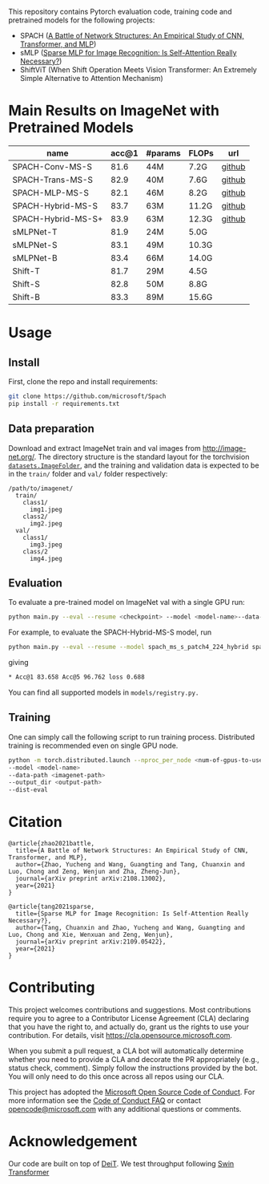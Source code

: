This repository contains Pytorch evaluation code, training code and pretrained models for the following projects:

+ SPACH ([A Battle of Network Structures: An Empirical Study of CNN, Transformer, and MLP](https://arxiv.org/abs/2108.13002))
+ sMLP ([Sparse MLP for Image Recognition: Is Self-Attention Really Necessary?](https://arxiv.org/abs/2109.05422))
+ ShiftViT (When Shift Operation Meets Vision Transformer: An Extremely Simple Alternative to Attention Mechanism)

# Main Results on ImageNet with Pretrained Models


| name              | acc@1 | #params | FLOPs | url |
| ---               |  ---  |   ---   | ---   | --- |
|SPACH-Conv-MS-S    | 81.6  |   44M   | 7.2G  |[github](https://github.com/microsoft/SPACH/releases/download/v1.0/spach_ms_conv_s.pth)     |
|SPACH-Trans-MS-S   | 82.9  |   40M   | 7.6G  |[github](https://github.com/microsoft/SPACH/releases/download/v1.0/spach_ms_trans_s.pth)     |
|SPACH-MLP-MS-S     | 82.1  |   46M   | 8.2G  |[github](https://github.com/microsoft/SPACH/releases/download/v1.0/spach_ms_mlp_s.pth)     |
|SPACH-Hybrid-MS-S  | 83.7  |   63M   | 11.2G |[github](https://github.com/microsoft/SPACH/releases/download/v1.0/spach_ms_hybrid_s.pth)     |
|SPACH-Hybrid-MS-S+ | 83.9  |   63M   | 12.3G |[github](https://github.com/microsoft/SPACH/releases/download/v1.0/spach_ms_hybrid_s+.pth)     |
|sMLPNet-T          | 81.9  |   24M   | 5.0G  |     |
|sMLPNet-S          | 83.1  |   49M   | 10.3G |     |
|sMLPNet-B          | 83.4  |   66M   | 14.0G |     |
|Shift-T            | 81.7  |   29M   | 4.5G  |     |
|Shift-S            | 82.8  |   50M   | 8.8G  |     |
|Shift-B            | 83.3  |   89M   | 15.6G |     |

# Usage

## Install
First, clone the repo and install requirements:

```bash
git clone https://github.com/microsoft/Spach
pip install -r requirements.txt
```

## Data preparation

Download and extract ImageNet train and val images from http://image-net.org/. 
The directory structure is the standard layout for the torchvision [`datasets.ImageFolder`](https://pytorch.org/docs/stable/torchvision/datasets.html#imagefolder), 
and the training and validation data is expected to be in the `train/` folder and `val/` folder respectively:

```
/path/to/imagenet/
  train/
    class1/
      img1.jpeg
    class2/
      img2.jpeg
  val/
    class1/
      img3.jpeg
    class/2
      img4.jpeg
```

## Evaluation

To evaluate a pre-trained model on ImageNet val with a single GPU run:

```bash
python main.py --eval --resume <checkpoint> --model <model-name>--data-path <imagenet-path> 
```

For example, to evaluate the SPACH-Hybrid-MS-S model, run

```bash
python main.py --eval --resume --model spach_ms_s_patch4_224_hybrid spach_ms_hybrid_s.pth --data-path <imagenet-path>
```

giving
```bash
* Acc@1 83.658 Acc@5 96.762 loss 0.688
```

You can find all supported models in `models/registry.py.`

## Training

One can simply call the following script to run training process. Distributed training is recommended even on single GPU node. 

```bash
python -m torch.distributed.launch --nproc_per_node <num-of-gpus-to-use> --use_env main.py \
--model <model-name>
--data-path <imagenet-path>
--output_dir <output-path>
--dist-eval
```

# Citation

```
@article{zhao2021battle,
  title={A Battle of Network Structures: An Empirical Study of CNN, Transformer, and MLP},
  author={Zhao, Yucheng and Wang, Guangting and Tang, Chuanxin and Luo, Chong and Zeng, Wenjun and Zha, Zheng-Jun},
  journal={arXiv preprint arXiv:2108.13002},
  year={2021}
}

@article{tang2021sparse,
  title={Sparse MLP for Image Recognition: Is Self-Attention Really Necessary?},
  author={Tang, Chuanxin and Zhao, Yucheng and Wang, Guangting and Luo, Chong and Xie, Wenxuan and Zeng, Wenjun},
  journal={arXiv preprint arXiv:2109.05422},
  year={2021}
}

```

# Contributing

This project welcomes contributions and suggestions.  Most contributions require you to agree to a
Contributor License Agreement (CLA) declaring that you have the right to, and actually do, grant us
the rights to use your contribution. For details, visit https://cla.opensource.microsoft.com.

When you submit a pull request, a CLA bot will automatically determine whether you need to provide
a CLA and decorate the PR appropriately (e.g., status check, comment). Simply follow the instructions
provided by the bot. You will only need to do this once across all repos using our CLA.

This project has adopted the [Microsoft Open Source Code of Conduct](https://opensource.microsoft.com/codeofconduct/).
For more information see the [Code of Conduct FAQ](https://opensource.microsoft.com/codeofconduct/faq/) or
contact [opencode@microsoft.com](mailto:opencode@microsoft.com) with any additional questions or comments.

# Acknowledgement

Our code are built on top of [DeiT](https://github.com/facebookresearch/deit). We test throughput following [Swin Transformer](https://github.com/microsoft/Swin-Transformer)
